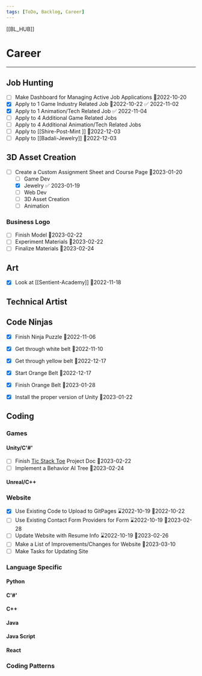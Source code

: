```yaml
---
tags: [ToDo, Backlog, Career]
---
```

[[BL_HUB]]
# Career
--- 
## Job Hunting
- [ ] Make Dashboard for Managing Active Job Applications 📆2022-10-20
- [x] Apply to 1 Game Industry Related Job 📆2022-10-22 ✅ 2022-11-02
- [x] Apply to 1 Animation/Tech Related Job ✅ 2022-11-04
- [ ] Apply to 4 Additional Game Related Jobs
- [ ] Apply to 4 Additional Animation/Tech Related Jobs
- [ ] Apply to [[Shire-Post-Mint ]] 📆2022-12-03
- [ ] Apply to [[Badali-Jewelry]] 📆2022-12-03

## 3D Asset Creation
- [ ] Create a Custom Assignment Sheet and Course Page 📆2023-01-20
	- [ ] Game Dev
	- [x] Jewelry ✅ 2023-01-19
	- [ ] Web Dev
	- [ ] 3D Asset Creation
	- [ ] Animation
### Business Logo
- [ ] Finish Model 📆2023-02-22
- [ ] Experiment Materials 📆2023-02-22
- [ ] Finalize Materials 📆2023-02-24
## Art
- [x] Look at [[Sentient-Academy]] 📆2022-11-18
## Technical Artist

## Code Ninjas
- [x] Finish Ninja Puzzle 📆2022-11-06
- [x] Get through white belt 📆2022-11-10
- [x] Get through yellow belt 📆2022-12-17
- [x] Start Orange Belt 📆2022-12-17
- [x] Finish Orange Belt 📆2023-01-28
- [x] Install the proper version of Unity 📆2023-01-22


## Coding
### Games
#### Unity/C'#'
- [ ] Finish [Tic Stack Toe](https://docs.google.com/document/d/1x-CE648kkCMC_0E6yblGk5N41zWmNkgR9W3FkKfyN78/edit?usp=sharing) Project Doc 📆2023-02-22
- [ ] Implement a Behavior AI Tree 📆2023-02-24
#### Unreal/C++
### Website
- [x] Use Existing Code to Upload to GitPages ⌛2022-10-19 📆2022-10-22
- [ ] Use Existing Contact Form Providers for Form ⌛2022-10-19 📆2023-02-28
- [ ] Update Website with Resume Info ⌛2022-10-19 📆2023-02-26
- [ ] Make a List of Improvements/Changes for Website 📆2023-03-10
- [ ] Make Tasks for Updating Site

### Language Specific
#### Python
#### C'#'
#### C++
#### Java
#### Java Script
#### React

### Coding Patterns